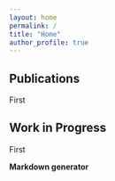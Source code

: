 ```yaml
---
layout: home
permalink: /
title: "Home"
author_profile: true
---
```


Publications
------
First


Work in Progress
------
First

**Markdown generator**

